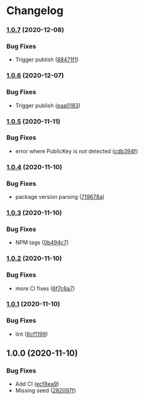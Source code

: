 # Changelog

### [1.0.7](https://www.github.com/dxos/crypto/compare/v1.0.6...v1.0.7) (2020-12-08)


### Bug Fixes

* Trigger publish ([88471f1](https://www.github.com/dxos/crypto/commit/88471f1965dac5e5dc2b71d3209a03abfd5f294f))

### [1.0.6](https://www.github.com/dxos/crypto/compare/v1.0.5...v1.0.6) (2020-12-07)


### Bug Fixes

* Trigger publish ([eaa0183](https://www.github.com/dxos/crypto/commit/eaa018382aa2617607a5381498e3985829b08d6b))

### [1.0.5](https://www.github.com/dxos/crypto/compare/v1.0.4...v1.0.5) (2020-11-11)


### Bug Fixes

* error where PublicKey is not detected ([cdb394f](https://www.github.com/dxos/crypto/commit/cdb394f7f3d0a6ea53160d9615140bffd45a513b))

### [1.0.4](https://www.github.com/dxos/crypto/compare/v1.0.3...v1.0.4) (2020-11-10)


### Bug Fixes

* package version parsing ([719678a](https://www.github.com/dxos/crypto/commit/719678a1574d5884a45dc639d9f2a6e46052130a))

### [1.0.3](https://www.github.com/dxos/crypto/compare/v1.0.2...v1.0.3) (2020-11-10)


### Bug Fixes

* NPM tags ([0b494c7](https://www.github.com/dxos/crypto/commit/0b494c7fc641f260f9be83a85ddd1c22ecbaad69))

### [1.0.2](https://www.github.com/dxos/crypto/compare/v1.0.1...v1.0.2) (2020-11-10)


### Bug Fixes

* more CI fixes ([6f7c6a7](https://www.github.com/dxos/crypto/commit/6f7c6a71f257af0ce0f4d0ecc52195751eab5dc7))

### [1.0.1](https://www.github.com/dxos/crypto/compare/v1.0.0...v1.0.1) (2020-11-10)


### Bug Fixes

* lint ([8cf1199](https://www.github.com/dxos/crypto/commit/8cf1199d6fdcabb679187c15c5a6f3f93197ffbf))

## 1.0.0 (2020-11-10)


### Bug Fixes

* Add CI ([ecf8ea9](https://www.github.com/dxos/crypto/commit/ecf8ea9c02e5874b617a0d27c58afebd96e329a9))
* Missing seed ([282097f](https://www.github.com/dxos/crypto/commit/282097fb2595a5d3f3b910a0a2445476365b6432))
